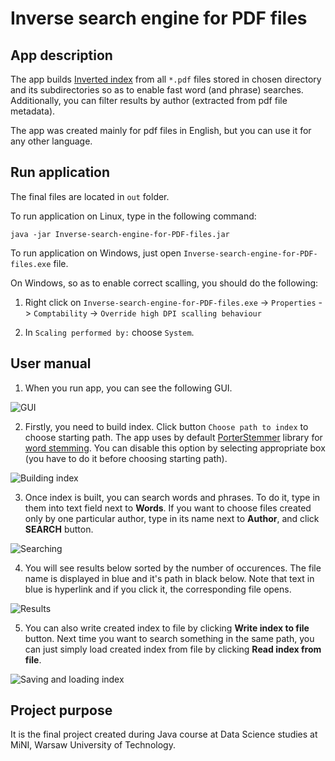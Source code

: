 # Inverse search engine for PDF files

## App description

The app builds [Inverted index](https://en.wikipedia.org/wiki/Inverted_index) from all `*.pdf` files stored in chosen directory and its subdirectories so as to enable fast word (and phrase) searches.
Additionally, you can filter results by author (extracted from pdf file metadata).

The app was created mainly for pdf files in English, but you can use it for any other language.

## Run application

The final files are located in `out` folder.

To run application on Linux, type in the following command:

```
java -jar Inverse-search-engine-for-PDF-files.jar
```

To run application on Windows, just open `Inverse-search-engine-for-PDF-files.exe` file.

On Windows, so as to enable correct scalling, you should do the following:

1. Right click on `Inverse-search-engine-for-PDF-files.exe` -> `Properties` -> `Comptability` -> `Override high DPI scalling behaviour`

2. In `Scaling performed by:` choose `System`.

## User manual

1. When you run app, you can see the following GUI.

![GUI](/images/GUI.jpg)

2. Firstly, you need to build index. Click button `Choose path to index` to choose starting path. 
The app uses by default [PorterStemmer](https://opennlp.apache.org/docs/1.7.2/apidocs/opennlp-tools/opennlp/tools/stemmer/PorterStemmer.html) library for [word stemming](https://en.wikipedia.org/wiki/Stemming). You can disable this option by selecting appropriate box (you have to do it before choosing starting path).

![Building index](/images/building_index.jpg)

3. Once index is built, you can search words and phrases. To do it, type in them into text field next to **Words**. If you want to choose files created only by  one particular author, type in its name next to **Author**, and click **SEARCH** button.

![Searching](/images/searching.jpg)

4. You will see results below sorted by the number of occurences. The file name is displayed in blue and it's path in black below. Note that text in blue is hyperlink and if you click it, the corresponding file opens.

![Results](/images/results.jpg)

5. You can also write created index to file by clicking **Write index to file** button. Next time you want to search something in the same path, you can just simply load created index from file by clicking **Read index from file**.

![Saving and loading index](/images/saving_and_loading_index.jpg)

## Project purpose

It is the final project created during Java course at Data Science studies at MiNI, Warsaw University of Technology.
